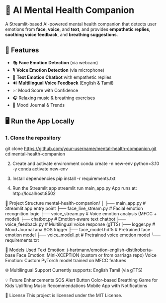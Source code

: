 # 🧠 AI Mental Health Companion
A Streamlit-based AI-powered mental health companion that detects user emotions from **face**, **voice**, and **text**, and provides **empathetic replies**, **soothing voice feedback**, and **breathing suggestions**.

## 🌟 Features
- 🎭 **Face Emotion Detection** (via webcam)
- 🎙️ **Voice Emotion Detection** (via microphone)
- 💬 **Text Emotion Chatbot** with empathetic replies
- 🔊 **Multilingual Voice Feedback** (English & Tamil)
- 📈 Mood Score with Confidence
- 🎧 Relaxing music & breathing exercises
- 📓 Mood Journal & Trends 

## 🖥️ Run the App Locally
### 1. Clone the repository
git clone https://github.com/your-username/mental-health-companion.git
cd mental-health-companion

2. Create and activate environment
conda create -n new-env python=3.10 -y
conda activate new-env

3. Install dependencies
pip install -r requirements.txt

4. Run the Streamlit app
streamlit run main_app.py
App runs at: http://localhost:8502

📁 Project Structure
mental-health-companion/
│
├── main_app.py                    # Streamlit app entry point
├── face_live_stream.py            # Facial emotion recognition logic
├── voice_stream.py                # Voice emotion analysis (MFCC + model)
├── chatbot.py                     # Emotion-aware text chatbot
├── voice_feedback.py              # Multilingual voice response (gTTS)
├── logger.py                      # Mood Journal ana SOS trigger
├── face_model.hdf5                # Pretrained face emotion model
├── voice_modell.pt                # Pretrained voice emotion model
└── requirements.txt
   
🤖 Models Used
Text Emotion: j-hartmann/emotion-english-distilroberta-base
Face Emotion: Mini-XCEPTION (custom or from oarriaga repo)
Voice Emotion: Custom PyTorch model trained on MFCC features

🌐 Multilingual Support
Currently supports:
English
Tamil (via gTTS)

💡 Future Enhancements
SOS Alert Button
Color-based Breathing Game for Kids
Uplifting Music Recommendations
Mobile App with Notifications

📜 License
This project is licensed under the MIT License.
